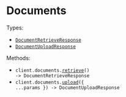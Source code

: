 # Documents

Types:

- <code><a href="./src/resources/documents.ts">DocumentRetrieveResponse</a></code>
- <code><a href="./src/resources/documents.ts">DocumentUploadResponse</a></code>

Methods:

- <code title="get /documents/batch/:batchId">client.documents.<a href="./src/resources/documents.ts">retrieve</a>() -> DocumentRetrieveResponse</code>
- <code title="post /documents/batch">client.documents.<a href="./src/resources/documents.ts">upload</a>({ ...params }) -> DocumentUploadResponse</code>
